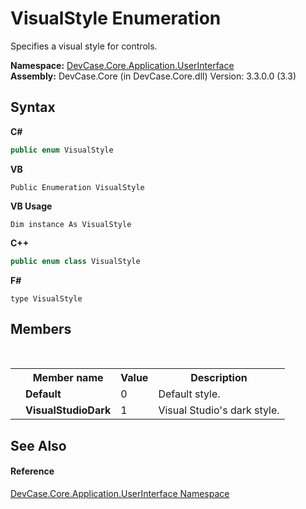 # VisualStyle Enumeration
 

Specifies a visual style for controls.

**Namespace:**&nbsp;<a href="N_DevCase_Core_Application_UserInterface">DevCase.Core.Application.UserInterface</a><br />**Assembly:**&nbsp;DevCase.Core (in DevCase.Core.dll) Version: 3.3.0.0 (3.3)

## Syntax

**C#**<br />
``` C#
public enum VisualStyle
```

**VB**<br />
``` VB
Public Enumeration VisualStyle
```

**VB Usage**<br />
``` VB Usage
Dim instance As VisualStyle
```

**C++**<br />
``` C++
public enum class VisualStyle
```

**F#**<br />
``` F#
type VisualStyle
```


## Members
&nbsp;<table><tr><th></th><th>Member name</th><th>Value</th><th>Description</th></tr><tr><td /><td target="F:DevCase.Core.Application.UserInterface.VisualStyle.Default">**Default**</td><td>0</td><td>Default style.</td></tr><tr><td /><td target="F:DevCase.Core.Application.UserInterface.VisualStyle.VisualStudioDark">**VisualStudioDark**</td><td>1</td><td>Visual Studio's dark style.</td></tr></table>

## See Also


#### Reference
<a href="N_DevCase_Core_Application_UserInterface">DevCase.Core.Application.UserInterface Namespace</a><br />